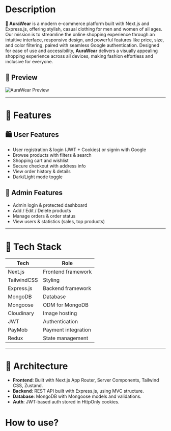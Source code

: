 # Description
**👕 AuraWear** is a modern e-commerce platform built with Next.js and Express.js, offering stylish, casual clothing for men and women of all ages. Our mission is to streamline the online shopping experience through an intuitive interface, responsive design, and powerful features like price, size, and color filtering, paired with seamless Google authentication. Designed for ease of use and accessibility, **AuraWear** delivers a visually appealing shopping experience across all devices, making fashion effortless and inclusive for everyone.

## 📸 Preview
![AuraWear Preview](./public/preview.png)

---

# 🚀 Features
## 🛍️ User Features

- User registration & login (JWT + Cookies) or signin with Google
- Browse products with filters & search
- Shopping cart and wishlist
- Secure checkout with address info
- View order history & details
- Dark/Light mode toggle

## 🔐 Admin Features

- Admin login & protected dashboard
- Add / Edit / Delete products
- Manage orders & order status
- View users & statistics (sales, top products)

---

# 🧱 Tech Stack
| Tech        | Role                |
| ----------- | ------------------- |
| Next.js     | Frontend framework  |
| TailwindCSS | Styling             |
| Express.js  | Backend framework   |
| MongoDB     | Database            |
| Mongoose    | ODM for MongoDB     |
| Cloudinary  | Image hosting       |
| JWT         | Authentication      |
| PayMob      | Payment integration |
| Redux       | State management    |

---

# 🧠 Architecture
- **Frontend**: Built with Next.js App Router, Server Components, Tailwind CSS, Zustand.
- **Backend**: REST API built with Express.js, using MVC structure.
- **Database**: MongoDB with Mongoose models and validations.
- **Auth**: JWT-based auth stored in HttpOnly cookies.

# How to use?
